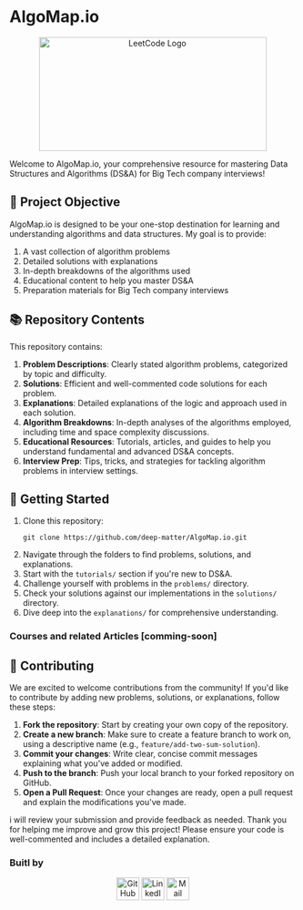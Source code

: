 # AlgoMap.io

<p align="center">
  <a href="https://leetcode.com" target="_blank">
    <img src="https://assets.leetcode.com/static_assets/public/icons/favicon-192x192.png" alt="LeetCode Logo" width="400" height="200">
  </a>
</p>

Welcome to AlgoMap.io, your comprehensive resource for mastering Data Structures and Algorithms (DS&A) for Big Tech company interviews!

## 🎯 Project Objective

AlgoMap.io is designed to be your one-stop destination for learning and understanding algorithms and data structures. My goal is to provide:

1. A vast collection of algorithm problems
2. Detailed solutions with explanations
3. In-depth breakdowns of the algorithms used
4. Educational content to help you master DS&A
5. Preparation materials for Big Tech company interviews

## 📚 Repository Contents

This repository contains:

1. **Problem Descriptions**: Clearly stated algorithm problems, categorized by topic and difficulty.
2. **Solutions**: Efficient and well-commented code solutions for each problem.
3. **Explanations**: Detailed explanations of the logic and approach used in each solution.
4. **Algorithm Breakdowns**: In-depth analyses of the algorithms employed, including time and space complexity discussions.
5. **Educational Resources**: Tutorials, articles, and guides to help you understand fundamental and advanced DS&A concepts.
6. **Interview Prep**: Tips, tricks, and strategies for tackling algorithm problems in interview settings.


## 🚀 Getting Started

1. Clone this repository:
   ```
   git clone https://github.com/deep-matter/AlgoMap.io.git
   ```
2. Navigate through the folders to find problems, solutions, and explanations.
3. Start with the `tutorials/` section if you're new to DS&A.
4. Challenge yourself with problems in the `problems/` directory.
5. Check your solutions against our implementations in the `solutions/` directory.
6. Dive deep into the `explanations/` for comprehensive understanding.


### Courses and related  Articles [comming-soon]

## 🤝 Contributing

We are excited to welcome contributions from the community! If you'd like to contribute by adding new problems, solutions, or explanations, follow these steps:

1. **Fork the repository**: Start by creating your own copy of the repository.
2. **Create a new branch**: Make sure to create a feature branch to work on, using a descriptive name (e.g., `feature/add-two-sum-solution`).
3. **Commit your changes**: Write clear, concise commit messages explaining what you’ve added or modified.
4. **Push to the branch**: Push your local branch to your forked repository on GitHub.
5. **Open a Pull Request**: Once your changes are ready, open a pull request and explain the modifications you've made.

i will review your submission and provide feedback as needed. Thank you for helping me improve and grow this project!
Please ensure your code is well-commented and includes a detailed explanation.


### Buitl by 

<p align="center">
  <a href="https://github.com/deep-matter" class="fancybox" ><img src="https://user-images.githubusercontent.com/63207451/97302854-e484da80-1859-11eb-9374-5b319ca51197.png" title="GitHub" width="40" height="40"></a>
  <a href="https://www.linkedin.com/in/youness-el-brag-b13628203/" class="fancybox" ><img src="https://user-images.githubusercontent.com/63207451/97303444-b2c04380-185a-11eb-8cfc-864c33a64e4b.png" title="LinkedIn" width="40" height="40"></a>
  <a href="mailto:younsselbrag@gmail.com" class="fancybox" ><img src="https://user-images.githubusercontent.com/63207451/97303543-cec3e500-185a-11eb-8adc-c1364e2054a9.png" title="Mail" width="40" height="40"></a>
</p>


